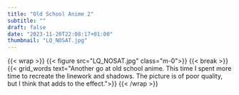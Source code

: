 ```yaml
---
title: "Old School Anime 2"
subtitle: ""
draft: false
date: "2023-11-20T22:08:17+01:00"
thumbnail: "LQ_NOSAT.jpg"
---
```

{{< wrap >}}
{{< figure src="LQ_NOSAT.jpg" class="m-0">}}
{{< break >}}
{{< grid_words text="Another go at old school anime. This time I spent more time to recreate the linework and shadows. The picture is of poor quality, but I think that adds to the effect.">}}
{{< /wrap >}}